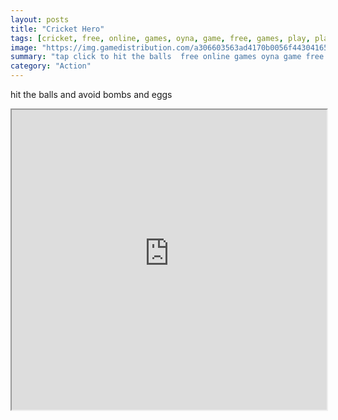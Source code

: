 ```yaml
---
layout: posts
title: "Cricket Hero"
tags: [cricket, free, online, games, oyna, game, free, games, play, play, games]
image: "https://img.gamedistribution.com/a306603563ad4170b0056f443041652e-512x512.jpeg"
summary: "tap click to hit the balls  free online games oyna game free games play play games"
category: "Action"
---
```


hit the balls and avoid bombs and eggs

<iframe width="100%" height="480px;" src="https://html5.gamedistribution.com/a306603563ad4170b0056f443041652e/"></iframe>